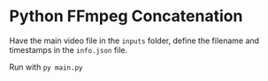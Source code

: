# Python FFmpeg Concatenation

Have the main video file in the `inputs` folder, define the filename and timestamps in the `info.json` file.

Run with `py main.py`
